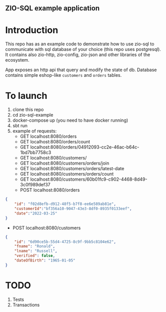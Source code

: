 ## ZIO-SQL example application

# Introduction
This repo has as an example code to demonstrate how to use zio-sql to communicate with sql database of your choice (this repo uses postgresql). It contains also zio-http, zio-config, zio-json and other libraries of the ecosystem.

App exposes an http api that query and modify the state of db. Database contains simple eshop-like `customers` and `orders` tables.

# To launch
1. clone this repo
2. cd zio-sql-example
3. docker-compose up (you need to have docker running)
4. sbt run
5. example of requests:
    - GET  localhost:8080/orders
    - GET  localhost:8080/orders/count
    - GET  localhost:8080/orders/04912093-cc2e-46ac-b64c-1bd7bb7758c3
    - GET  localhost:8080/customers/
    - GET  localhost:8080/customers/orders/join
    - GET  localhost:8080/customers/orders/latest-date
    - GET  localhost:8080/customers/orders/count
    - GET  localhost:8080/customers/60b01fc9-c902-4468-8d49-3c0f989def37
    - POST localhost:8080/orders
```json
{
    "id": "f02d8efb-d912-48f5-b7f8-ee6e589ab81e",
    "customerId":"bf356a10-9047-43e3-8df0-8935f0133eef",
    "date":"2022-03-25"
}
```
- POST localhost:8080/customers
```json
{
    "id": "6d90ce5b-55d4-4725-8c9f-9bb5c8104e62",
    "fname": "Ronald",
    "lname": "Russell",
    "verified": false,
    "dateOfBirth": "1965-01-05"
}
```

# TODO
1. Tests
2. Transactions